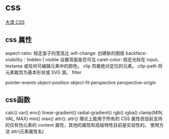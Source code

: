 # css

[大漠 CSS](https://www.w3cplus.com/)

## css 属性
aspect-ratio: 规定盒子的宽高比
will-change: 创建新的图层
backface-visibility：hidden | visible 设置背面是否可见
caret-color: 规定光标在 input、textarea 或任何可编辑元素中的颜色。
clip	剪裁绝对定位的元素。
clip-path	将元素裁剪为基本形状或 SVG 源。
filter

pointer-events
object-position
object-fit
perspective
perspective-origin

## css函数
calc()
var()
env()
linear-gradient()
radial-gradient()
rgb()
rgba()
clamp(MIN, VAL, MAX)
min()
max()
attr():
 attr() 理论上能用于所有的 CSS 属性但目前支持的仅有伪元素的 content 属性，其他的属性和高级特性目前是实验性的。
 使用方法 attr(元素属性名)